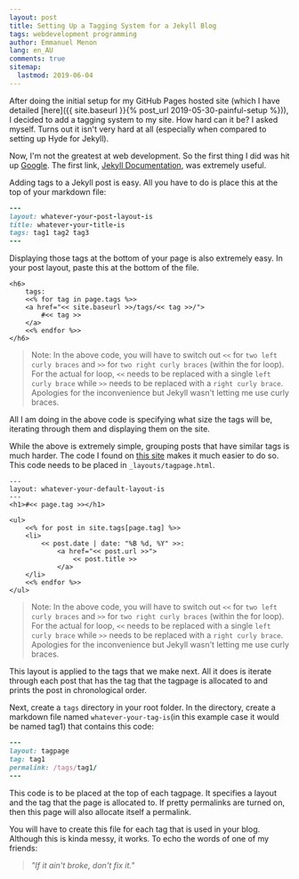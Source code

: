 ```yaml
---
layout: post
title: Setting Up a Tagging System for a Jekyll Blog
tags: webdevelopment programming
author: Emmanuel Menon
lang: en_AU
comments: true
sitemap:
  lastmod: 2019-06-04
---
```

After doing the initial setup for my GitHub Pages hosted site (which I have detailed [here]({{ site.baseurl }}{% post_url 2019-05-30-painful-setup %})), I decided to add a tagging system to my site. How hard can it be? I asked myself. Turns out it isn't very hard at all (especially when compared to setting up Hyde for Jekyll).
<!--more-->
Now, I'm not the greatest at web development. So the first thing I did was hit up [Google](https://www.google.com/search?q=how+to+tag+blog+posts+in+jekyll&oq=how+to+tag+blog+posts+in+jekyll). The first link, [Jekyll Documentation](https://jekyllrb.com/docs/posts/), was extremely useful.

Adding tags to a Jekyll post is easy. All you have to do is place this at the top of your markdown file:
```ruby
---
layout: whatever-your-post-layout-is
title: whatever-your-title-is
tags: tag1 tag2 tag3
---
```

Displaying those tags at the bottom of your page is also extremely easy. In your post layout, paste this at the bottom of the file.
```
<h6>
    tags:
    <<% for tag in page.tags %>>
    <a href="<< site.baseurl >>/tags/<< tag >>/">
        #<< tag >>
    </a>
    <<% endfor %>>
</h6>
```
> Note: In the above code, you will have to switch out `<<` for `two left curly braces` and `>>` for `two right curly braces` (within the for loop). For the actual for loop, `<<` needs to be replaced with a single `left curly brace` while `>>` needs to be replaced with a `right curly brace`. Apologies for the inconvenience but Jekyll wasn't letting me use curly braces.

All I am doing in the above code is specifying what size the tags will be, iterating through them and displaying them on the site.

While the above is extremely simple, grouping posts that have similar tags is much harder. The code I found on [this site](https://dev.to/rpalo/jekyll-tags-the-easy-way) makes it much easier to do so. This code needs to be placed in `_layouts/tagpage.html`.
```
---
layout: whatever-your-default-layout-is
---
<h1>#<< page.tag >></h1>

<ul>
    <<% for post in site.tags[page.tag] %>>
    <li>
        << post.date | date: "%B %d, %Y" >>:
            <a href="<< post.url >>">
                << post.title >>
            </a>
    </li>
    <<% endfor %>>
</ul>
```
> Note: In the above code, you will have to switch out `<<` for `two left curly braces` and `>>` for `two right curly braces` (within the for loop). For the actual for loop, `<<` needs to be replaced with a single `left curly brace` while `>>` needs to be replaced with a `right curly brace`. Apologies for the inconvenience but Jekyll wasn't letting me use curly braces.

This layout is applied to the tags that we make next. All it does is iterate through each post that has the tag that the tagpage is allocated to and prints the post in chronological order.

Next, create a `tags` directory in your root folder. In the directory, create a markdown file named `whatever-your-tag-is`(in this example case it would be named tag1) that contains this code:
```ruby
---
layout: tagpage
tag: tag1
permalink: /tags/tag1/
---
```
This code is to be placed at the top of each tagpage. It specifies a layout and the tag that the page is allocated to. If pretty permalinks are turned on, then this page will also allocate itself a permalink.

You will have to create this file for each tag that is used in your blog. Although this is kinda messy, it works. To echo the words of one of my friends:
> *"If it ain't broke, don't fix it."*
